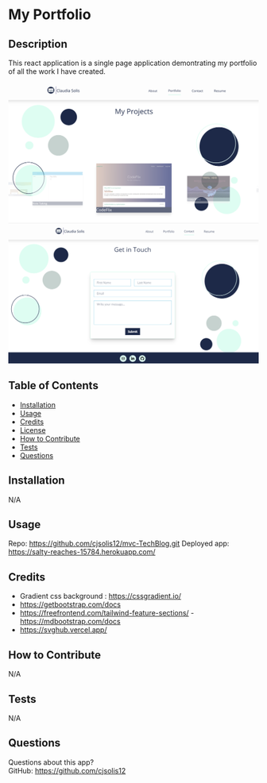 # My Portfolio

  ## Description
 This react application is a single page application demontrating my portfolio of all the work I have created.

![Image Description](src/components/images/websiteScreenShot.png)
![Image Description](src/components/images/websiteScreenShot2.png)

  ## Table of Contents
  * [Installation](#installation)
  * [Usage](#usage)
  * [Credits](#credits)
  * [License](#license)
  * [How to Contribute](#how-to-contribute)
  * [Tests](#tests)
  * [Questions](#questions)
  
  ## Installation
  N/A

  ## Usage
  Repo: https://github.com/cjsolis12/mvc-TechBlog.git 
  Deployed app: https://salty-reaches-15784.herokuapp.com/


  ## Credits

  - Gradient css background : https://cssgradient.io/    
  - [https://getbootstrap.com/docs   ](https://tailwindui.com/components)
  - https://freefrontend.com/tailwind-feature-sections/
  -[ https://mdbootstrap.com/docs ](https://react-icons.github.io/react-icons/)
  - https://svghub.vercel.app/
  

  ## How to Contribute
  N/A

  ## Tests
  N/A

  ## Questions
  Questions about this app?  
  GitHub: https://github.com/cjsolis12  
